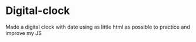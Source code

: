 # Digital-clock
Made a digital clock with date using as little html as possible to practice and improve my JS
